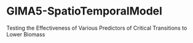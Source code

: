 # GIMA5-SpatioTemporalModel
Testing the Effectiveness of Various Predictors of Critical Transitions to Lower Biomass
